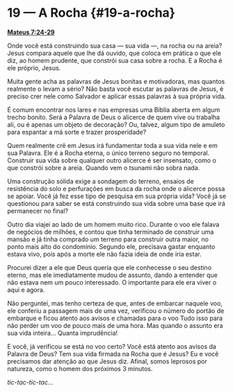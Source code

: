 # 19 — A Rocha {#19-a-rocha}

[**Mateus 7:24-29**](http://bibliaonline.com.br/acf/mt/7/24-29)

Onde você está construindo sua casa — sua vida —, na rocha ou na areia? Jesus compara aquele que lhe dá ouvido, que coloca em prática o que ele diz, ao homem prudente, que constrói sua casa sobre a rocha. E a Rocha é ele próprio, Jesus.

Muita gente acha as palavras de Jesus bonitas e motivadoras, mas quantos realmente o levam a sério? Não basta você escutar as palavras de Jesus, é preciso crer nele como Salvador e aplicar essas palavras à sua própria vida.

É comum encontrar nos lares e nas empresas uma Bíblia aberta em algum trecho bonito. Será a Palavra de Deus o alicerce de quem vive ou trabalha ali, ou é apenas um objeto de decoração? Ou, talvez, algum tipo de amuleto para espantar a má sorte e trazer prosperidade?

Quem realmente crê em Jesus irá fundamentar toda a sua vida nele e em sua Palavra. Ele é a Rocha eterna, o único terreno seguro no temporal. Construir sua vida sobre qualquer outro alicerce é ser insensato, como o que constrói sobre a areia. Quando vem o tsunami não sobra nada.

Uma construção sólida exige a sondagem do terreno, ensaios de resistência do solo e perfurações em busca da rocha onde o alicerce possa se apoiar. Você já fez esse tipo de pesquisa em sua própria vida? Você já se questionou para saber se está construindo sua vida sobre uma base que irá permanecer no final?

Outro dia viajei ao lado de um homem muito rico. Durante o voo ele falava de negócios de milhões, e contou que tinha terminado de construir uma mansão e já tinha comprado um terreno para construir outra maior, no ponto mais alto do condomínio. Segundo ele, precisava gastar enquanto estava vivo, pois após a morte ele não fazia ideia de onde iria estar.

Procurei dizer a ele que Deus queria que ele conhecesse o seu destino eterno, mas ele imediatamente mudou de assunto, dando a entender que não estava nem um pouco interessado. O importante para ele era viver o aqui e agora.

Não perguntei, mas tenho certeza de que, antes de embarcar naquele voo, ele conferiu a passagem mais de uma vez, verificou o número do portão de embarque e ficou atento aos avisos e chamadas para o voo Tudo isso para não perder um voo de pouco mais de uma hora. Mas quando o assunto era sua vida inteira... Quanta imprudência!

E você, já verificou se está no voo certo? Você está atento aos avisos da Palavra de Deus? Tem sua vida firmada na Rocha que é Jesus? Eu e você precisamos dar atenção ao que Jesus diz. Afinal, somos leprosos por natureza, como o homem dos próximos 3 minutos.

_tic-tac-tic-tac..._